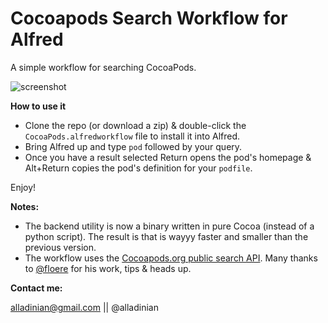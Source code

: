 Cocoapods Search Workflow for Alfred
================================

A simple workflow for searching CocoaPods.

![screenshot](http://f.cl.ly/items/0y383Y1C3O2B2336040M/Screen%20Shot%202013-04-11%20at%2012.34.55%20PM.png)

**How to use it**
- Clone the repo (or download a zip) & double-click the `CocoaPods.alfredworkflow` file to install it into Alfred.
- Bring Alfred up and type `pod` followed by your query.
- Once you have a result selected Return opens the pod's homepage & Alt+Return copies the pod's definition for your `podfile`.

Enjoy!

**Notes:**

- The backend utility is now a binary written in pure Cocoa (instead of a python script). The result is that is wayyy faster and smaller than the previous version.
- The workflow uses the [Cocoapods.org public search API](http://blog.cocoapods.org/Search-API-Version-1/). Many thanks to [@floere](https://github.com/floere) for his work, tips & heads up.

**Contact me:**

alladinian@gmail.com || @alladinian
